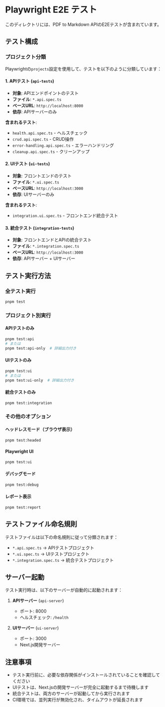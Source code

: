 # Playwright E2E テスト

このディレクトリには、PDF to Markdown APIのE2Eテストが含まれています。

## テスト構成

### プロジェクト分類

Playwrightの`projects`設定を使用して、テストを以下のように分類しています：

#### 1. APIテスト (`api-tests`)
- **対象**: APIエンドポイントのテスト
- **ファイル**: `*.api.spec.ts`
- **ベースURL**: `http://localhost:8000`
- **依存**: APIサーバーのみ

**含まれるテスト**:
- `health.api.spec.ts` - ヘルスチェック
- `crud.api.spec.ts` - CRUD操作
- `error-handling.api.spec.ts` - エラーハンドリング
- `cleanup.api.spec.ts` - クリーンアップ

#### 2. UIテスト (`ui-tests`)
- **対象**: フロントエンドのテスト
- **ファイル**: `*.ui.spec.ts`
- **ベースURL**: `http://localhost:3000`
- **依存**: UIサーバーのみ

**含まれるテスト**:
- `integration.ui.spec.ts` - フロントエンド統合テスト

#### 3. 統合テスト (`integration-tests`)
- **対象**: フロントエンドとAPIの統合テスト
- **ファイル**: `*.integration.spec.ts`
- **ベースURL**: `http://localhost:3000`
- **依存**: APIサーバー + UIサーバー

## テスト実行方法

### 全テスト実行
```bash
pnpm test
```

### プロジェクト別実行

#### APIテストのみ
```bash
pnpm test:api
# または
pnpm test:api-only  # 詳細出力付き
```

#### UIテストのみ
```bash
pnpm test:ui
# または
pnpm test:ui-only  # 詳細出力付き
```

#### 統合テストのみ
```bash
pnpm test:integration
```

### その他のオプション

#### ヘッドレスモード（ブラウザ表示）
```bash
pnpm test:headed
```

#### Playwright UI
```bash
pnpm test:ui
```

#### デバッグモード
```bash
pnpm test:debug
```

#### レポート表示
```bash
pnpm test:report
```

## テストファイル命名規則

テストファイルは以下の命名規則に従って分類されます：

- `*.api.spec.ts` → APIテストプロジェクト
- `*.ui.spec.ts` → UIテストプロジェクト
- `*.integration.spec.ts` → 統合テストプロジェクト

## サーバー起動

テスト実行時は、以下のサーバーが自動的に起動されます：

1. **APIサーバー** (`api-server`)
   - ポート: 8000
   - ヘルスチェック: `/health`

2. **UIサーバー** (`ui-server`)
   - ポート: 3000
   - Next.js開発サーバー

## 注意事項

- テスト実行前に、必要な依存関係がインストールされていることを確認してください
- UIテストは、Next.jsの開発サーバーが完全に起動するまで待機します
- 統合テストは、両方のサーバーが起動してから実行されます
- CI環境では、並列実行が無効化され、タイムアウトが延長されます
